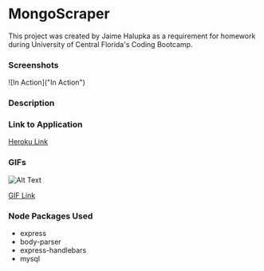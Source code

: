 # MongoScraper

This project was created by Jaime Halupka as a requirement for homework during University of Central Florida's Coding Bootcamp. 


### Screenshots

![In Action]("In Action")


### Description



### Link to Application

[Heroku Link]()

### GIFs

![Alt Text]()

[GIF Link]()

### Node Packages Used

* express
* body-parser
* express-handlebars
* mysql
